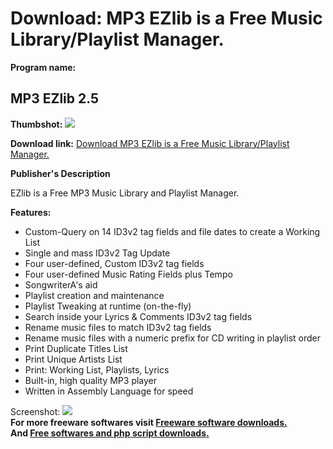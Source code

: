 # Download: MP3 EZlib is a Free Music Library/Playlist Manager.

**Program name:**

## MP3 EZlib 2.5

  
**Thumbshot:** ![](http://www.freewarefiles.com/screenshot/mp3ezlib2_md.jpg)   
  
**Download link:** [Download MP3 EZlib is a Free Music Library/Playlist Manager.](http://freesoftwares.boysofts.com/MP-EZlib_program_22144.html)  
  


**Publisher's Description**  
  


EZlib is a Free MP3 Music Library and Playlist Manager. 

**Features:**

  * Custom-Query on 14 ID3v2 tag fields and file dates to create a Working List 
  * Single and mass ID3v2 Tag Update 
  * Four user-defined, Custom ID3v2 tag fields 
  * Four user-defined Music Rating Fields plus Tempo 
  * SongwriterA's aid 
  * Playlist creation and maintenance 
  * Playlist Tweaking at runtime (on-the-fly) 
  * Search inside your Lyrics & Comments ID3v2 tag fields 
  * Rename music files to match ID3v2 tag fields 
  * Rename music files with a numeric prefix for CD writing in playlist order 
  * Print Duplicate Titles List 
  * Print Unique Artists List 
  * Print: Working List, Playlists, Lyrics 
  * Built-in, high quality MP3 player 
  * Written in Assembly Language for speed 

  
  
Screenshot: ![](http://www.freewarefiles.com/screenshot/mp3ezlib2.jpg)   
**For more freeware softwares visit [Freeware software downloads.](http://freesoftwares.boysofts.com/)**   
**And [Free softwares and php script downloads.](http://www.boysofts.com/)**
